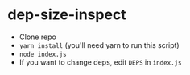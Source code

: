 # dep-size-inspect

- Clone repo
- `yarn install` (you'll need yarn to run this script)
- `node index.js`
- If you want to change deps, edit `DEPS` in `index.js`
